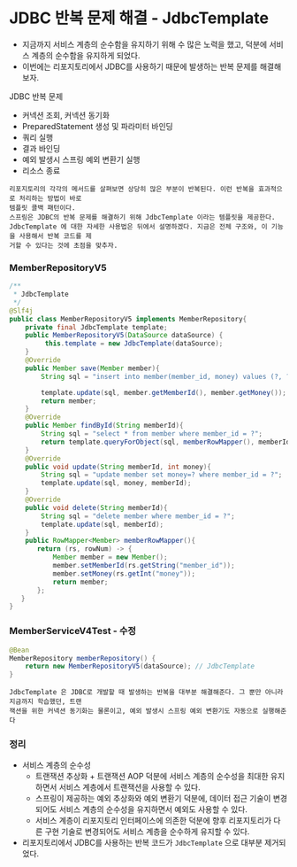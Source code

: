 # JDBC 반복 문제 해결 - JdbcTemplate

- 지금까지 서비스 계층의 순수함을 유지하기 위해 수 많은 노력을 했고, 덕분에 서비스 계층의 순수함을 유지하게 되었다.
- 이번에는 리포지토리에서 JDBC를 사용하기 때문에 발생하는 반복 문제를 해결해보자.

JDBC 반복 문제
- 커넥션 조회, 커넥션 동기화
- PreparedStatement 생성 및 파라미터 바인딩
- 쿼리 실행
- 결과 바인딩
- 예외 발생시 스프링 예외 변환기 실행
- 리소스 종료

```text
리포지토리의 각각의 메서드를 살펴보면 상당히 많은 부분이 반복된다. 이런 반복을 효과적으로 처리하는 방법이 바로
템플릿 콜백 패턴이다.
스프링은 JDBC의 반복 문제를 해결하기 위해 JdbcTemplate 이라는 템플릿을 제공한다.
JdbcTemplate 에 대한 자세한 사용법은 뒤에서 설명하겠다. 지금은 전체 구조와, 이 기능을 사용해서 반복 코드를 제
거할 수 있다는 것에 초점을 맞추자.
```

### MemberRepositoryV5
```java
/**
 * JdbcTemplate
 */
@Slf4j
public class MemberRepositoryV5 implements MemberRepository{
    private final JdbcTemplate template;
    public MemberRepositoryV5(DataSource dataSource) {
         this.template = new JdbcTemplate(dataSource);
    }
    @Override
    public Member save(Member member){
        String sql = "insert into member(member_id, money) values (?, ?)";

        template.update(sql, member.getMemberId(), member.getMoney());
        return member;
    }
    @Override
    public Member findById(String memberId){
        String sql = "select * from member where member_id = ?";
        return template.queryForObject(sql, memberRowMapper(), memberId);
    }
    @Override
    public void update(String memberId, int money){
        String sql = "update member set money=? where member_id = ?";
        template.update(sql, money, memberId);
    }
    @Override
    public void delete(String memberId){
        String sql = "delete member where member_id = ?";
        template.update(sql, memberId);
    }
    public RowMapper<Member> memberRowMapper(){
       return (rs, rowNum) -> {
           Member member = new Member();
           member.setMemberId(rs.getString("member_id"));
           member.setMoney(rs.getInt("money"));
           return member;
       };
   }
}
```

### MemberServiceV4Test - 수정

```java
@Bean
MemberRepository memberRepository() {
    return new MemberRepositoryV5(dataSource); // JdbcTemplate
}
```

```text
JdbcTemplate 은 JDBC로 개발할 때 발생하는 반복을 대부분 해결해준다. 그 뿐만 아니라 지금까지 학습했던, 트랜
잭션을 위한 커넥션 동기화는 물론이고, 예외 발생시 스프링 예외 변환기도 자동으로 실행해준다
```

### 정리 

- 서비스 계층의 순수성
  - 트랜잭션 추상화 + 트랜잭션 AOP 덕분에 서비스 계층의 순수성을 최대한 유지하면서 서비스 계층에서 트랜잭션을 사용할 수 있다.
  - 스프링이 제공하는 예외 추상화와 예외 변환기 덕분에, 데이터 접근 기술이 변경되어도 서비스 계층의 순수성을 유지하면서 예외도 사용할 수 있다.
  - 서비스 계층이 리포지토리 인터페이스에 의존한 덕분에 향후 리포지토리가 다른 구현 기술로 변경되어도 서비스 계층을 순수하게 유지할 수 있다.
- 리포지토리에서 JDBC를 사용하는 반복 코드가 ``JdbcTemplate`` 으로 대부분 제거되었다.


